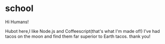 # school

Hi Humans!

Hubot here,I like Node.js and Coffeescript(that's what I'm made of!)
I’ve had tacos on the moon and find them far superior to Earth tacos.
thank you!
